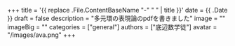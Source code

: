 +++
title = '{{ replace .File.ContentBaseName "-" " " | title }}'
date = {{ .Date }}
draft = false
description = "多元環の表現論のpdfを書きました"
image = ""
imageBig = ""
categories = ["general"]
authors = ["底辺数学徒"]
avatar = "/images/ava.png"
+++
